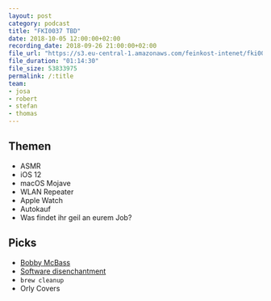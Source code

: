 ```yaml
---
layout: post
category: podcast
title: "FKI0037 TBD"
date: 2018-10-05 12:00:00+02:00
recording_date: 2018-09-26 21:00:00+02:00
file_url: "https://s3.eu-central-1.amazonaws.com/feinkost-intenet/fki0037.mp3"
file_duration: "01:14:30"
file_size: 53833975
permalink: /:title
team:
- josa
- robert
- stefan
- thomas
---
```


## Themen

- ASMR
- iOS 12
- macOS Mojave
- WLAN Repeater
- Apple Watch
- Autokauf
- Was findet ihr geil an eurem Job?

## Picks
  - [Bobby McBass](https://soundcloud.com/bobby-mcbass)
  - [Software disenchantment](http://tonsky.me/blog/disenchantment/)
  - `brew cleanup`
  - Orly Covers

